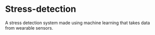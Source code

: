 # Stress-detection
A stress detection system made using machine learning that takes data from wearable sensors.
